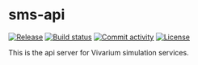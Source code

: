 # sms-api

[![Release](https://img.shields.io/github/v/release/vivarium-collective/sms-api)](https://img.shields.io/github/v/release/vivarium-collective/sms-api)
[![Build status](https://img.shields.io/github/actions/workflow/status/vivarium-collective/sms-api/main.yml?branch=main)](https://github.com/vivarium-collective/sms-api/actions/workflows/main.yml?query=branch%3Amain)
[![Commit activity](https://img.shields.io/github/commit-activity/m/vivarium-collective/sms-api)](https://img.shields.io/github/commit-activity/m/vivarium-collective/sms-api)
[![License](https://img.shields.io/github/license/vivarium-collective/sms-api)](https://img.shields.io/github/license/vivarium-collective/sms-api)

This is the api server for Vivarium simulation services.
